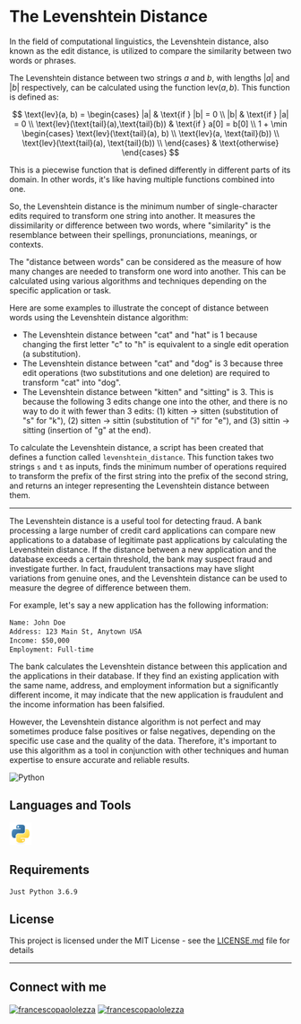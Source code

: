 # The Levenshtein Distance 

In the field of computational linguistics, the Levenshtein distance, also known as the edit distance, is utilized to compare the similarity between two words or phrases.

The Levenshtein distance between two strings $a$ and $b$, with lengths $|a|$ and $|b|$ respectively, can be calculated using the function $\text{lev}(a, b)$. This function is defined as:

$$
\text{lev}(a, b) = 
\begin{cases}
  |a| & \text{if } |b| = 0 \\
  |b| & \text{if } |a| = 0 \\
  \text{lev}(\text{tail}(a),\text{tail}(b)) & \text{if } a[0] = b[0] \\
  1 + \min \begin{cases}
          \text{lev}(\text{tail}(a), b) \\
          \text{lev}(a, \text{tail}(b)) \\
          \text{lev}(\text{tail}(a), \text{tail}(b)) \\
       \end{cases} & \text{otherwise}
\end{cases}
$$

This is a piecewise function that is defined differently in different parts of its domain. In other words, it's like having multiple functions combined into one.

So, the Levenshtein distance is the minimum number of single-character edits required to transform one string into another. It measures the dissimilarity or difference between two words, where "similarity" is the resemblance between their spellings, pronunciations, meanings, or contexts.

The "distance between words" can be considered as the measure of how many changes are needed to transform one word into another. This can be calculated using various algorithms and techniques depending on the specific application or task.

Here are some examples to illustrate the concept of distance between words using the Levenshtein distance algorithm:

- The Levenshtein distance between "cat" and "hat" is 1 because changing the first letter "c" to "h" is equivalent to a single edit operation (a substitution).
- The Levenshtein distance between "cat" and "dog" is 3 because three edit operations (two substitutions and one deletion) are required to transform "cat" into "dog".
- The Levenshtein distance between "kitten" and "sitting" is 3. This is because the following 3 edits change one into the other, and there is no way to do it with fewer than 3 edits: (1) kitten → sitten (substitution of "s" for "k"), (2) sitten → sittin (substitution of "i" for "e"), and (3) sittin → sitting (insertion of "g" at the end).

To calculate the Levenshtein distance, a script has been created that defines a function called `levenshtein_distance`. This function takes two strings `s` and `t` as inputs, finds the minimum number of operations required to transform the prefix of the first string into the prefix of the second string, and returns an integer representing the Levenshtein distance between them.

<hr>

The Levenshtein distance is a useful tool for detecting fraud. A bank processing a large number of credit card applications can compare new applications to a database of legitimate past applications by calculating the Levenshtein distance. If the distance between a new application and the database exceeds a certain threshold, the bank may suspect fraud and investigate further.
In fact, fraudulent transactions may have slight variations from genuine ones, and the Levenshtein distance can be used to measure the degree of difference between them.

For example, let's say a new application has the following information:

    Name: John Doe
    Address: 123 Main St, Anytown USA
    Income: $50,000
    Employment: Full-time

The bank calculates the Levenshtein distance between this application and the applications in their database.
If they find an existing application with the same name, address, and employment information but a significantly different income, it may indicate that the new application is fraudulent and the income information has been falsified.

However, the Levenshtein distance algorithm is not perfect and may sometimes produce false positives or false negatives, depending on the specific use case and the quality of the data. Therefore, it's important to use this algorithm as a tool in conjunction with other techniques and human expertise to ensure accurate and reliable results.


![Python](https://img.shields.io/badge/python-3670A0?style=for-the-badge&logo=python&logoColor=ffdd54)


## Languages and Tools
<p align="left"> <a href="https://www.python.org" target="_blank" rel="noreferrer"> <img src="https://raw.githubusercontent.com/devicons/devicon/master/icons/python/python-original.svg" alt="python" width="40" height="40"/> </a> </p>

## Requirements
```
Just Python 3.6.9
```
## License

This project is licensed under the MIT License - see the [LICENSE.md](LICENSE.md) file for details

<hr>

## Connect with me
<p align="left">
<a href="https://www.linkedin.com/in/francescopl/" target="blank"><img align="center" src="https://raw.githubusercontent.com/rahuldkjain/github-profile-readme-generator/master/src/images/icons/Social/linked-in-alt.svg" alt="francescopaololezza" height="20" width="30" /></a>
<a href="https://www.kaggle.com/francescopaolol" target="blank"><img align="center" src="https://raw.githubusercontent.com/rahuldkjain/github-profile-readme-generator/master/src/images/icons/Social/kaggle.svg" alt="francescopaololezza" height="20" width="30" /></a>
</p>



